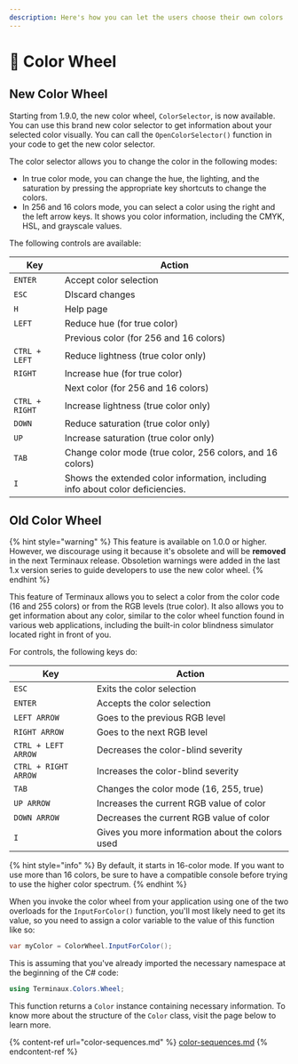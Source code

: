 ```yaml
---
description: Here's how you can let the users choose their own colors
---
```


# 🎨 Color Wheel

## New Color Wheel

Starting from 1.9.0, the new color wheel, `ColorSelector`, is now available. You can use this brand new color selector to get information about your selected color visually. You can call the `OpenColorSelector()` function in your code to get the new color selector.

The color selector allows you to change the color in the following modes:

* In true color mode, you can change the hue, the lighting, and the saturation by pressing the appropriate key shortcuts to change the colors.
* In 256 and 16 colors mode, you can select a color using the right and the left arrow keys. It shows you color information, including the CMYK, HSL, and grayscale values.

The following controls are available:

| Key            | Action                                                                         |
| -------------- | ------------------------------------------------------------------------------ |
| `ENTER`        | Accept color selection                                                         |
| `ESC`          | DIscard changes                                                                |
| `H`            | Help page                                                                      |
| `LEFT`         | Reduce hue (for true color)                                                    |
|                | Previous color (for 256 and 16 colors)                                         |
| `CTRL + LEFT`  | Reduce lightness (true color only)                                             |
| `RIGHT`        | Increase hue (for true color)                                                  |
|                | Next color (for 256 and 16 colors)                                             |
| `CTRL + RIGHT` | Increase lightness (true color only)                                           |
| `DOWN`         | Reduce saturation (true color only)                                            |
| `UP`           | Increase saturation (true color only)                                          |
| `TAB`          | Change color mode (true color, 256 colors, and 16 colors)                      |
| `I`            | Shows the extended color information, including info about color deficiencies. |

## Old Color Wheel

{% hint style="warning" %}
This feature is available on 1.0.0 or higher. However, we discourage using it because it's obsolete and will be **removed** in the next Terminaux release. Obsoletion warnings were added in the last 1.x version series to guide developers to use the new color wheel.
{% endhint %}

This feature of Terminaux allows you to select a color from the color code (16 and 255 colors) or from the RGB levels (true color). It also allows you to get information about any color, similar to the color wheel function found in various web applications, including the built-in color blindness simulator located right in front of you.

For controls, the following keys do:

| Key                  | Action                                           |
| -------------------- | ------------------------------------------------ |
| `ESC`                | Exits the color selection                        |
| `ENTER`              | Accepts the color selection                      |
| `LEFT ARROW`         | Goes to the previous RGB level                   |
| `RIGHT ARROW`        | Goes to the next RGB level                       |
| `CTRL + LEFT ARROW`  | Decreases the color-blind severity               |
| `CTRL + RIGHT ARROW` | Increases the color-blind severity               |
| `TAB`                | Changes the color mode (16, 255, true)           |
| `UP ARROW`           | Increases the current RGB value of color         |
| `DOWN ARROW`         | Decreases the current RGB value of color         |
| `I`                  | Gives you more information about the colors used |

{% hint style="info" %}
By default, it starts in 16-color mode. If you want to use more than 16 colors, be sure to have a compatible console before trying to use the higher color spectrum.
{% endhint %}

When you invoke the color wheel from your application using one of the two overloads for the `InputForColor()` function, you'll most likely need to get its value, so you need to assign a color variable to the value of this function like so:

```csharp
var myColor = ColorWheel.InputForColor();
```

This is assuming that you've already imported the necessary namespace at the beginning of the C# code:

```csharp
using Terminaux.Colors.Wheel;
```

This function returns a `Color` instance containing necessary information. To know more about the structure of the `Color` class, visit the page below to learn more.

{% content-ref url="color-sequences.md" %}
[color-sequences.md](color-sequences.md)
{% endcontent-ref %}
